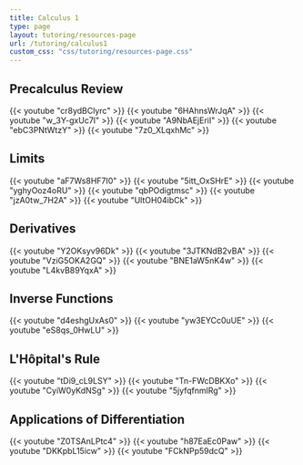 ```yaml
---
title: Calculus 1
type: page
layout: tutoring/resources-page
url: /tutoring/calculus1
custom_css: "css/tutoring/resources-page.css"
---
```


## Precalculus Review

{{< youtube "cr8ydBClyrc" >}}
{{< youtube "6HAhnsWrJqA" >}}
{{< youtube "w_3Y-gxUc7I" >}}
{{< youtube "A9NbAEjEriI" >}}
{{< youtube "ebC3PNtWtzY" >}}
{{< youtube "7z0_XLqxhMc" >}}

## Limits

{{< youtube "aF7Ws8HF7I0" >}}
{{< youtube "5itt_OxSHrE" >}}
{{< youtube "yghyOoz4oRU" >}}
{{< youtube "qbPOdigtmsc" >}}
{{< youtube "jzA0tw_7H2A" >}}
{{< youtube "UltOH04ibCk" >}}

## Derivatives

{{< youtube "Y2OKsyv96Dk" >}}
{{< youtube "3JTKNdB2vBA" >}}
{{< youtube "VziG5OKA2GQ" >}}
{{< youtube "BNE1aW5nK4w" >}}
{{< youtube "L4kvB89YqxA" >}}

## Inverse Functions

{{< youtube "d4eshgUxAs0" >}}
{{< youtube "yw3EYCc0uUE" >}}
{{< youtube "eS8qs_0HwLU" >}}

## L'Hôpital's Rule

{{< youtube "tDi9_cL9LSY" >}}
{{< youtube "Tn-FWcDBKXo" >}}
{{< youtube "CyiW0yKdNSg" >}}
{{< youtube "5jyfqfnmlRg" >}}

## Applications of Differentiation

{{< youtube "Z0TSAnLPtc4" >}}
{{< youtube "h87EaEc0Paw" >}}
{{< youtube "DKKpbL15icw" >}}
{{< youtube "FCkNPp59dcQ" >}}
